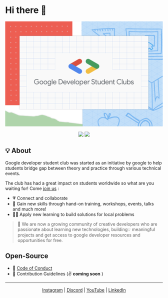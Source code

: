 # Hi there 👋

![GDSC_BANNER](images/GDSC.png)

<p align="center">
<a herf=""><img src="https://img.shields.io/discord/765517809672519700?label=Discord%20GDSC%20PU&logo=discord&logoColor=white&style=flat-square"></a>
<a herf=""><img src="https://img.shields.io/badge/GDSC%20chapter-check%20out%20%26%20join%20us-orange?style=flat-square"></a>
</p>

## 💡 About
Google developer student club was started as an initiative by google to help students bridge gap between theory and practice through various technical events.

The club has had a great impact on students worldwide so what are you waiting for!
Come [join us](https://gdsc.community.dev/parul-university-vadodara/) :
- 💗 Connect and collaborate
- 👥 Gain new skills through hand-on training, workshops, events, talks and much more!
- 🧑‍💻 Apply new learning to build solutions for local problems

> 🚀 We are now a growing community of creative developers who are passionate about learning new technologies, building💡 meaningful projects and get access to google developer resources and opportunities for free.

## Open-Source 
- 📘 [Code of Conduct](https://github.com/GDSCParulUniversity/.github/blob/main/CODE_OF_CONDUCT.md)
- 📙 Contribution Guidelines (✌️ **coming soon** )
<!-- - ⚙️ Current projects [for later] -->

<hr>

<p align="center">
    <a href="https://www.instagram.com/gdsc_pu/"><u>Instagram</u></a>
    | <a href="https://discord.gg/Ar8H3RhqQ4"><u>Discord</u></a>
    | <a href="https://www.youtube.com/channel/UCyORBFDGPvUU0hPL2PRaxsg"> <u>YouTube</u></a>
    | <a href="https://www.linkedin.com/company/dscpu/"><u>LinkedIn</u></a>
</p>
